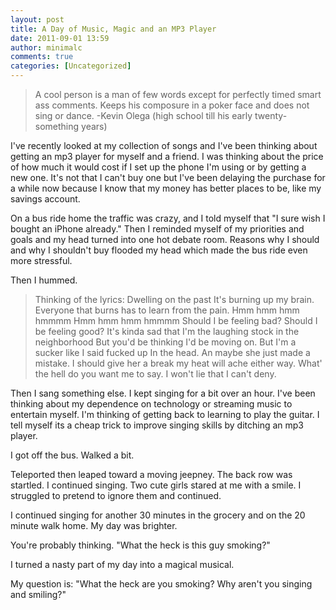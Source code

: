 ```yaml
---
layout: post
title: A Day of Music, Magic and an MP3 Player
date: 2011-09-01 13:59
author: minimalc
comments: true
categories: [Uncategorized]
---
```

<blockquote>A cool person is a man of few words except for perfectly timed smart ass comments. Keeps his composure in a poker face and does not sing or dance.
-Kevin Olega (high school till his early twenty-something years)</blockquote>
I've recently looked at my collection of songs and I've been thinking about getting an mp3 player for myself and a friend. I was thinking about the price of how much it would cost if I set up the phone I'm using or by getting a new one. It's not that I can't buy one but I've been delaying the purchase for a while now because I know that my money has better places to be, like my savings account.

On a bus ride home the traffic was crazy, and I told myself that "I sure wish I bought an iPhone already." Then I reminded myself of my priorities and goals and my head turned into one hot debate room. Reasons why I should and why I shouldn't buy flooded my head which made the bus ride even more stressful.

Then I hummed.
<blockquote>Thinking of the lyrics:
Dwelling on the past
It's burning up my brain.
Everyone that burns has to learn from the pain.
Hmm hmm hmm hmmmm
Hmm hmm hmm hmmmm
Should I be feeling bad?
Should I be feeling good?
It's kinda sad that I'm the laughing stock in the neighborhood
But you'd be thinking I'd be moving on.
But I'm a sucker like I said fucked up In the head.
An maybe she just made a mistake.
I should give her a break my heat will ache either way.
What' the hell do you want me to say.
I won't lie that I can't deny.</blockquote>
Then I sang something else. I kept singing for a bit over an hour. I've been thinking about my dependence on technology or streaming music to entertain myself. I'm thinking of getting back to learning to play the guitar. I tell myself its a cheap trick to improve singing skills by ditching an mp3 player.

I got off the bus. Walked a bit.

Teleported then leaped toward a moving jeepney. The back row was startled. I continued singing. Two cute girls stared at me with a smile. I struggled to pretend to ignore them and continued.

I continued singing for another 30 minutes in the grocery and on the 20 minute walk home. My day was brighter.

You're probably thinking. "What the heck is this guy smoking?"

I turned a nasty part of my day into a magical musical.

My question is: "What the heck are you smoking? Why aren't you singing and smiling?"

